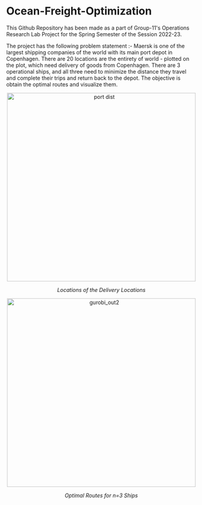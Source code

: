 # Ocean-Freight-Optimization
This Github Repository has been made as a part of Group-11's Operations Research Lab Project for the Spring Semester of the Session 2022-23.


The project has the following problem statement :-
Maersk is one of the largest shipping companies of the world with its main port depot in Copenhagen. There are 20 locations are the entirety of world - plotted on the plot, which need delivery of goods from Copenhagen. There are 3 operational ships, and all three need to minimize the distance they travel and complete their trips and return back to the depot. The objective is obtain the optimal routes and visualize them.
<p align="center">
<img width="500" alt="port dist" src="https://github.com/Vedantpalit/Ocean-Freight-Optimization/assets/102275067/900a7314-68df-4931-bec5-2ee5adaf21c4">
</p>
<p align="center">
<i>Locations of the Delivery Locations</i>
</p>
<p align="center">
<img width="500" alt="gurobi_out2" src="https://github.com/Vedantpalit/Ocean-Freight-Optimization/assets/102275067/375ed5c9-54fb-405d-bb47-a29319ec1847">
</p>
<p align="center">
<i>Optimal Routes for n=3 Ships</i>
</p>
